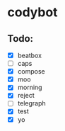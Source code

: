 # codybot

## Todo:
  - [x] beatbox
  - [ ] caps
  - [x] compose
  - [x] moo
  - [x] morning
  - [x] reject
  - [ ] telegraph
  - [x] test
  - [x] yo
